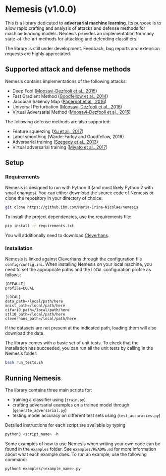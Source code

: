 # Nemesis (v1.0.0)
This is a library dedicated to **adversarial machine learning**. Its purpose is to allow rapid crafting and analysis of attacks and defense methods for machine learning models. Nemesis provides an implementation for many state-of-the-art methods for attacking and defending classifiers.

The library is still under development. Feedback, bug reports and extension requests are highly appreciated.

## Supported attack and defense methods

Nemesis contains implementations of the following attacks:
* Deep Fool ([Moosavi-Dezfooli et al., 2015](https://arxiv.org/abs/1511.04599))
* Fast Gradient Method ([Goodfellow et al., 2014](https://arxiv.org/abs/1412.6572))
* Jacobian Saliency Map ([Papernot et al., 2016](https://arxiv.org/abs/1511.07528))
* Universal Perturbation ([Moosavi-Dezfooli et al., 2016](https://arxiv.org/abs/1610.08401))
* Virtual Adversarial Method ([Moosavi-Dezfooli et al., 2015](https://arxiv.org/abs/1507.00677))

The following defense methods are also supported:
* Feature squeezing ([Xu et al., 2017](http://arxiv.org/abs/1704.01155))
* Label smoothing (Warde-Farley and Goodfellow, 2016)
* Adversarial training ([Szegedy et al., 2013](http://arxiv.org/abs/1312.6199))
* Virtual adversarial training ([Miyato et al., 2017](https://arxiv.org/abs/1704.03976))

## Setup

### Requirements

Nemesis is designed to run with Python 3 (and most likely Python 2 with small changes). You can either download the source code of Nemesis or clone the repository in your directory of choice:
```bash
git clone https://github.ibm.com/Maria-Irina-Nicolae/nemesis
```

To install the project dependencies, use the requirements file:
```bash
pip install -r requirements.txt
```

You will additionally need to download [Cleverhans](https://github.com/tensorflow/cleverhans).

### Installation

Nemesis is linked against Cleverhans through the configuration file `config/config.ini`. When installing Nemesis on your local machine, you need to set the appropriate paths and the `LOCAL` configuration profile as follows:

```text
[DEFAULT]
profile=LOCAL

[LOCAL]
data_path=/local/path/here
mnist_path=/local/path/here
cifar10_path=/local/path/here
stl10_path=/local/path/here
cleverhans_path=/local/path/here
```

If the datasets are not present at the indicated path, loading them will also download the data.

The library comes with a basic set of unit tests. To check that the installation has succeeded, you can run all the unit tests by calling in the Nemesis folder:
```bash
bash run_tests.sh
```

## Running Nemesis

The library contains three main scripts for:
* training a classifier using (`train.py`)
* crafting adversarial examples on a trained model through (`generate_adversarial.py`)
* testing model accuracy on different test sets using (`test_accuracies.py`)

Detailed instructions for each script are available by typing
```python
python3 <script_name> -h
```

Some examples of how to use Nemesis when writing your own code can be found in the `examples` folder. See `examples/README.md` for more information about what each example does. To run an example, use the following command:
```bash
python3 examples/<example_name>.py
```